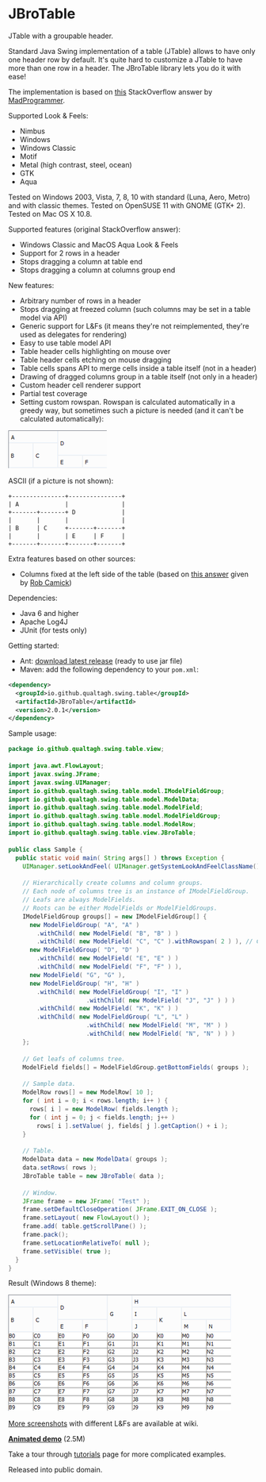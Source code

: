 # JBroTable
JTable with a groupable header.

Standard Java Swing implementation of a table (JTable) allows to have only one header row by default. It's quite hard to customize a JTable to have more than one row in a header. The JBroTable library lets you do it with ease!

The implementation is based on [this](http://stackoverflow.com/a/20208995/4540645) StackOverflow answer by [MadProgrammer](http://stackoverflow.com/users/992484/madprogrammer).

Supported Look & Feels:
- Nimbus
- Windows
- Windows Classic
- Motif
- Metal (high contrast, steel, ocean)
- GTK
- Aqua

Tested on Windows 2003, Vista, 7, 8, 10 with standard (Luna, Aero, Metro) and with classic themes. Tested on OpenSUSE 11 with GNOME (GTK+ 2). Tested on Mac OS X 10.8.

Supported features (original StackOverflow answer):
- Windows Classic and MacOS Aqua Look & Feels
- Support for 2 rows in a header
- Stops dragging a column at table end
- Stops dragging a column at columns group end

New features:
- Arbitrary number of rows in a header
- Stops dragging at freezed column (such columns may be set in a table model via API)
- Generic support for L&Fs (it means they're not reimplemented, they're used as delegates for rendering)
- Easy to use table model API
- Table header cells highlighting on mouse over
- Table header cells etching on mouse dragging
- Table cells spans API to merge cells inside a table itself (not in a header)
- Drawing of dragged columns group in a table itself (not only in a header)
- Custom header cell renderer support
- Partial test coverage
- Setting custom rowspan. Rowspan is calculated automatically in a greedy way, but sometimes such a picture is needed (and it can't be calculated automatically):

![Rowspan](/github/rowspan.png)

ASCII (if a picture is not shown):

```
+---------------+---------------+
| A             |               |
+-------+-------+ D             |
|       |       |               |
| B     | C     +-------+-------+
|       |       | E     | F     |
+-------+-------+-------+-------+
```

Extra features based on other sources:
- Columns fixed at the left side of the table (based on [this answer](http://stackoverflow.com/a/2548872/4540645) given by [Rob Camick](http://stackoverflow.com/users/131872/camickr))

Dependencies:
- Java 6 and higher
- Apache Log4J
- JUnit (for tests only)

Getting started:
- Ant: [download latest release](https://github.com/Qualtagh/JBroTable/releases/latest) (ready to use jar file)
- Maven: add the following dependency to your `pom.xml`:

```xml
<dependency>
  <groupId>io.github.qualtagh.swing.table</groupId>
  <artifactId>JBroTable</artifactId>
  <version>2.0.1</version>
</dependency>
```

Sample usage:

```java
package io.github.qualtagh.swing.table.view;

import java.awt.FlowLayout;
import javax.swing.JFrame;
import javax.swing.UIManager;
import io.github.qualtagh.swing.table.model.IModelFieldGroup;
import io.github.qualtagh.swing.table.model.ModelData;
import io.github.qualtagh.swing.table.model.ModelField;
import io.github.qualtagh.swing.table.model.ModelFieldGroup;
import io.github.qualtagh.swing.table.model.ModelRow;
import io.github.qualtagh.swing.table.view.JBroTable;

public class Sample {
  public static void main( String args[] ) throws Exception {
    UIManager.setLookAndFeel( UIManager.getSystemLookAndFeelClassName() );

    // Hierarchically create columns and column groups.
    // Each node of columns tree is an instance of IModelFieldGroup.
    // Leafs are always ModelFields.
    // Roots can be either ModelFields or ModelFieldGroups.
    IModelFieldGroup groups[] = new IModelFieldGroup[] {
      new ModelFieldGroup( "A", "A" )
        .withChild( new ModelField( "B", "B" ) )
        .withChild( new ModelField( "C", "C" ).withRowspan( 2 ) ), // Custom rowspan set.
      new ModelFieldGroup( "D", "D" )
        .withChild( new ModelField( "E", "E" ) )
        .withChild( new ModelField( "F", "F" ) ),
      new ModelField( "G", "G" ),
      new ModelFieldGroup( "H", "H" )
        .withChild( new ModelFieldGroup( "I", "I" )
                      .withChild( new ModelField( "J", "J" ) ) )
        .withChild( new ModelField( "K", "K" ) )
        .withChild( new ModelFieldGroup( "L", "L" )
                      .withChild( new ModelField( "M", "M" ) )
                      .withChild( new ModelField( "N", "N" ) ) )
    };

    // Get leafs of columns tree.
    ModelField fields[] = ModelFieldGroup.getBottomFields( groups );
    
    // Sample data.
    ModelRow rows[] = new ModelRow[ 10 ];
    for ( int i = 0; i < rows.length; i++ ) {
      rows[ i ] = new ModelRow( fields.length );
      for ( int j = 0; j < fields.length; j++ )
        rows[ i ].setValue( j, fields[ j ].getCaption() + i );
    }
    
    // Table.
    ModelData data = new ModelData( groups );
    data.setRows( rows );
    JBroTable table = new JBroTable( data );

    // Window.
    JFrame frame = new JFrame( "Test" );
    frame.setDefaultCloseOperation( JFrame.EXIT_ON_CLOSE );
    frame.setLayout( new FlowLayout() );
    frame.add( table.getScrollPane() );
    frame.pack();
    frame.setLocationRelativeTo( null );
    frame.setVisible( true );
  }
}
```

Result (Windows 8 theme):

![Result](/github/screenshots/windows8.png)

[More screenshots](https://github.com/Qualtagh/JBroTable/wiki/Screenshots) with different L&Fs are available at wiki.

[__Animated demo__](https://github.com/Qualtagh/JBroTable/wiki/Animated-demo) (2.5M)

Take a tour through [tutorials](https://github.com/Qualtagh/JBroTable/wiki/Tutorials) page for more complicated examples.

Released into public domain.